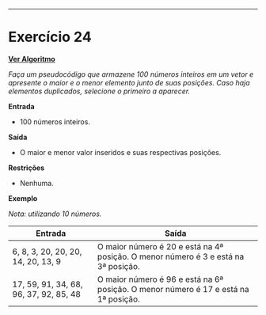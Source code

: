---
# Exercício 24

[**Ver Algoritmo**](Algoritmo24.md)

*Faça um pseudocódigo que armazene 100 números inteiros em um vetor e apresente o maior e o menor elemento junto de suas posições. Caso haja elementos duplicados, selecione o primeiro a aparecer.*

**Entrada**

- 100 números inteiros.

**Saída**

- O maior e menor valor inseridos e suas respectivas posições.

**Restrições**

- Nenhuma.

**Exemplo**

*Nota: utilizando 10 números.*

| Entrada                                            | Saída                                   |
|----------------------------------------------------|-----------------------------------------|
| 6, 8, 3, 20, 20, 20, 14, 20, 13, 9                  | O maior número é 20 e está na 4ª posição. O menor número é 3 e está na 3ª posição. |
| 17, 59, 91, 34, 68, 96, 37, 92, 85, 48              | O maior número é 96 e está na 6ª posição. O menor número é 17 e está na 1ª posição. |
